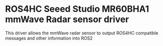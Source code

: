 # ROS4HC Seeed Studio MR60BHA1 mmWave Radar sensor driver

This driver allows the mmWave radar sensor to output ROS4HC compatible messages and other information into ROS2
